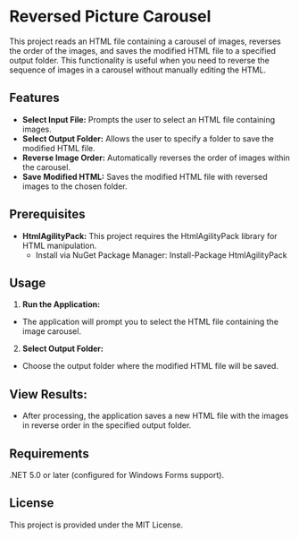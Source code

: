 # Reversed Picture Carousel
This project reads an HTML file containing a carousel of images, reverses the order of the images, and saves the modified HTML file to a specified output folder. This functionality is useful when you need to reverse the sequence of images in a carousel without manually editing the HTML.

## Features
* **Select Input File:** Prompts the user to select an HTML file containing images.
* **Select Output Folder:** Allows the user to specify a folder to save the modified HTML file.
* **Reverse Image Order:** Automatically reverses the order of images within the carousel.
* **Save Modified HTML:** Saves the modified HTML file with reversed images to the chosen folder.
  
## Prerequisites
* **HtmlAgilityPack:** This project requires the HtmlAgilityPack library for HTML manipulation.
  * Install via NuGet Package Manager:
        Install-Package HtmlAgilityPack
## Usage
1. **Run the Application:**

* The application will prompt you to select the HTML file containing the image carousel.
2. **Select Output Folder:**

* Choose the output folder where the modified HTML file will be saved.
## View Results:

* After processing, the application saves a new HTML file with the images in reverse order in the specified output folder.


## Requirements
.NET 5.0 or later (configured for Windows Forms support).

## License
This project is provided under the MIT License.
